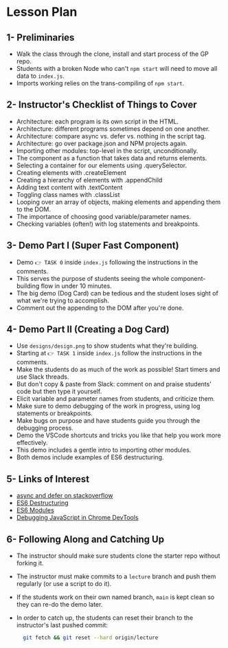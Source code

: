 # Lesson Plan

## 1- Preliminaries

* Walk the class through the clone, install and start process of the GP repo.
* Students with a broken Node who can't `npm start` will need to move all data to `index.js`.
* Imports working relies on the trans-compiling of `npm start`.

## 2- Instructor's Checklist of Things to Cover

* Architecture: each program is its own script in the HTML.
* Architecture: different programs sometimes depend on one another.
* Architecture: compare async vs. defer vs. nothing in the script tag.
* Architecture: go over package.json and NPM projects again.
* Importing other modules: top-level in the script, unconditionally.
* The component as a function that takes data and returns elements.
* Selecting a container for our elements using .querySelector.
* Creating elements with .createElement
* Creating a hierarchy of elements with .appendChild
* Adding text content with .textContent
* Toggling class names with .classList
* Looping over an array of objects, making elements and appending them to the DOM.
* The importance of choosing good variable/parameter names.
* Checking variables (often!) with log statements and breakpoints.

## 3- Demo Part I (Super Fast Component)

* Demo `👉 TASK 0` inside `index.js` following the instructions in the comments.
* This serves the purpose of students seeing the whole component-building flow in under 10 minutes.
* The big demo (Dog Card) can be tedious and the student loses sight of what we're trying to accomplish.
* Comment out the appending to the DOM after you're done.

## 4- Demo Part II (Creating a Dog Card)

* Use `designs/design.png` to show students what they're building.
* Starting at `👉 TASK 1` inside `index.js` follow the instructions in the comments.
* Make the students do as much of the work as possible! Start timers and use Slack threads.
* But don't copy & paste from Slack: comment on and praise students' code but then type it yourself.
* Elicit variable and parameter names from students, and criticize them.
* Make sure to demo debugging of the work in progress, using log statements or breakpoints.
* Make bugs on purpose and have students guide you through the debugging process.
* Demo the VSCode shortcuts and tricks you like that help you work more effectively.
* This demo includes a gentle intro to importing other modules.
* Both demos include examples of ES6 destructuring.

## 5- Links of Interest

* [async and defer on stackoverflow](https://stackoverflow.com/questions/10808109/script-tag-async-defer)
* [ES6 Destructuring](https://hacks.mozilla.org/2015/05/es6-in-depth-destructuring/)
* [ES6 Modules](https://hacks.mozilla.org/2015/08/es6-in-depth-modules/)
* [Debugging JavaScript in Chrome DevTools](https://developers.google.com/web/tools/chrome-devtools/javascript)

## 6- Following Along and Catching Up

* The instructor should make sure students clone the starter repo without forking it.
* The instructor must make commits to a `lecture` branch and push them regularly (or use a script to do it).
* If the students work on their own named branch, `main` is kept clean so they can re-do the demo later.
* In order to catch up, the students can reset their branch to the instructor's last pushed commit:

  ```bash
    git fetch && git reset --hard origin/lecture
  ```
